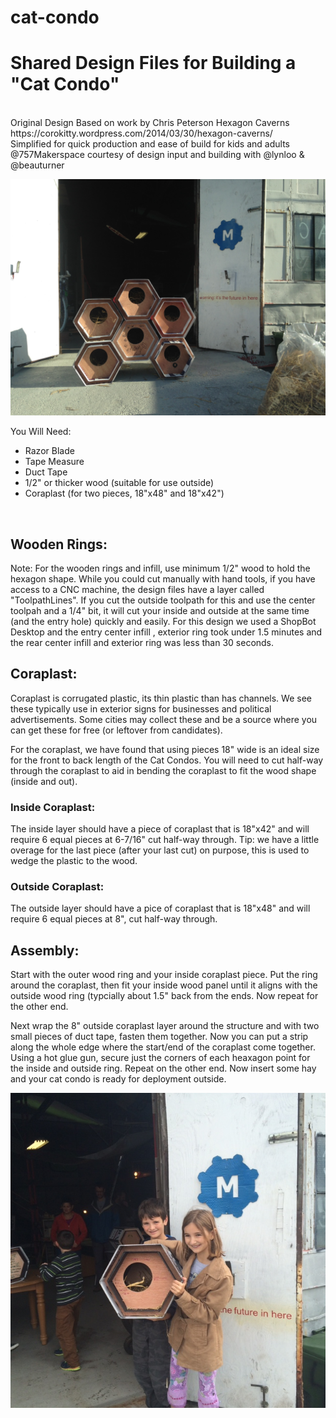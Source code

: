 cat-condo
=========

<h1>Shared Design Files for Building a "Cat Condo"</h1><br>
Original Design Based on work by Chris Peterson Hexagon Caverns https://corokitty.wordpress.com/2014/03/30/hexagon-caverns/ <br>
Simplified for quick production and ease of build for kids and adults @757Makerspace courtesy of design input and building with @lynloo & @beauturner<br>

![alt tag](https://github.com/BeauTurner/cat-condo/blob/master/CatCondoStacked.jpg)

You Will Need:
<ul>
  <li>Razor Blade</li>
  <li>Tape Measure</li>
  <li>Duct Tape</li>
  <li>1/2" or thicker wood (suitable for use outside)</li>
  <li>Coraplast (for two pieces, 18"x48" and 18"x42")</li>
</ul><br>


<h2>Wooden Rings:</h2>
Note: For the wooden rings and infill, use minimum 1/2" wood to hold the hexagon shape.
While you could cut manually with hand tools, if you have access to a CNC machine, the design files have a layer called "ToolpathLines". If you cut the outside toolpath for this and use the center toolpah and a 1/4" bit, it will cut your inside and outside at the same time (and the entry hole) quickly and easily. For this design we used a ShopBot Desktop and the entry center infill , exterior ring took under 1.5 minutes and the rear center infill and exterior ring was less than 30 seconds. <br>

<h2>Coraplast:</h2>
Coraplast is corrugated plastic, its thin plastic than has channels. We see these typically use in exterior signs for businesses and political advertisements. Some cities may collect these and be a source where you can get these for free (or leftover from candidates). <br>

For the coraplast, we have found that using pieces 18" wide is an ideal size for the front to back length of the Cat Condos. You will need to cut half-way through the coraplast to aid in bending the coraplast to fit the wood shape (inside and out).<br>

<h3>Inside Coraplast:</h3>
The inside layer should have a piece of coraplast that is 18"x42" and will require 6 equal pieces at 6-7/16" cut half-way through. Tip: we have a little overage for the last piece (after your last cut) on purpose, this is used to wedge the plastic to the wood.<br>

<h3>Outside Coraplast:</h3>
The outside layer should have a pice of coraplast that is 18"x48" and will require 6 equal pieces at 8", cut half-way through.<br>

<h2>Assembly:</h2>
Start with the outer wood ring and your inside coraplast piece. Put the ring around the coraplast, then fit your inside wood panel until it aligns with the outside wood ring (typcially about 1.5" back from the ends. Now repeat for the other end.<br>

Next wrap the 8" outside coraplast layer around the structure and with two small pieces of duct tape, fasten them together. Now you can put a strip along the whole edge where the start/end of the coraplast come together. Using a hot glue gun, secure just the corners of each heaxagon point for the inside and outside ring. Repeat on the other end. Now insert some hay and your cat condo is ready for deployment outside. <br>

![alt tag](https://github.com/BeauTurner/cat-condo/blob/master/MakerspaceCadetsBuild.jpg)
